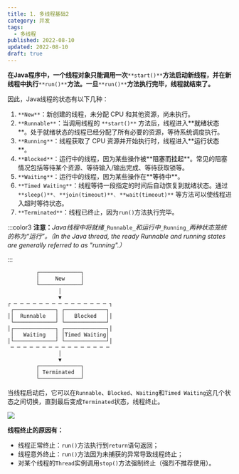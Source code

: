 ```yaml
---
title: 1. 多线程基础2
category: 并发
tags:
  - 多线程
published: 2022-08-10
updated: 2022-08-10
draft: true
---
```


**在Java程序中，一个线程对象只能调用一次**`**start()**`**方法启动新线程，并在新线程中执行**`**run()**`**方法。一旦**`**run()**`**方法执行完毕，线程就结束了。**

因此，Java线程的状态有以下几种：

1. `**New**`：新创建的线程，未分配 CPU 和其他资源，尚未执行。
2. `**Runnable**`：当调用线程的 `**start()**` 方法后，线程进入**<font style="color:#000000;">就绪状态</font>**。处于就绪状态的线程已经分配了所有必要的资源，等待系统调度执行。
3. `**Running**`：线程获取了 CPU 资源并开始执行时，线程进入**<font style="color:#000000;">运行状态</font>**。
4. `**Blocked**`：运行中的线程，因为某些操作被**<font style="color:#000000;">阻塞而挂起</font>**。常见的阻塞情况包括等待某个资源、等待输入/输出完成、等待获取锁等。
5. `**Waiting**`：运行中的线程，因为某些操作在**<font style="color:#000000;">等待中</font>**。
6. `**Timed Waiting**`：线程等待一段指定的时间后自动恢复到就绪状态。通过 `**sleep()**`<font style="color:#8A8F8D;">、</font>`**join(timeout)**`<font style="color:#8A8F8D;">、</font>`**wait(timeout)**` 等方法可以使线程进入超时等待状态。
7. `**Terminated**`：线程已终止，因为`run()`方法执行完毕。

:::color3
**注意：**_Java线程中将就绪_`_Runnable_`_和运行中_`_Running_`_两种状态笼统的称为“运行”。（In the Java thread, the ready Runnable and running states are generally referred to as "running".）_

:::

```abap
         ┌─────────────┐
         │     New     │
         └─────────────┘
                │
                ▼
┌ ─ ─ ─ ─ ─ ─ ─ ─ ─ ─ ─ ─ ─ ─ ─ ┐
 ┌─────────────┐ ┌─────────────┐
││  Runnable   │ │   Blocked   ││
 └─────────────┘ └─────────────┘
│┌─────────────┐ ┌─────────────┐│
 │   Waiting   │ │Timed Waiting│
│└─────────────┘ └─────────────┘│
 ─ ─ ─ ─ ─ ─ ─ ─ ─ ─ ─ ─ ─ ─ ─ ─
                │
                ▼
         ┌─────────────┐
         │ Terminated  │
         └─────────────┘
```

当线程启动后，它可以在`Runnable`、`Blocked`、`Waiting`和`Timed Waiting`这几个状态之间切换，直到最后变成`Terminated`状态，线程终止。

![](https://cdn.nlark.com/yuque/0/2024/png/43007687/1731735195120-804e6fb7-721e-4c1f-bc2c-24f6a43d8fdb.png)

**线程终止的原因有：**

+ 线程正常终止：`run()`方法执行到`return`语句返回；
+ 线程意外终止：`run()`方法因为未捕获的异常导致线程终止；
+ 对某个线程的`Thread`实例调用`stop()`方法强制终止（强烈不推荐使用）。

